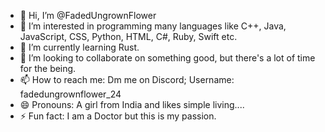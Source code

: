 - 👋 Hi, I’m @FadedUngrownFlower
- 👀 I’m interested in programming many languages like C++, Java, JavaScript, CSS, Python, HTML, C#, Ruby, Swift etc.
- 🌱 I’m currently learning Rust.
- 💞️ I’m looking to collaborate on something good, but there's a lot of time for the being.
- 📫 How to reach me: Dm me on Discord; Username: fadedungrownflower_24 
- 😄 Pronouns: A girl from India and likes simple living....
- ⚡ Fun fact: I am a Doctor but this is my passion.

<!---
FadedUngrownFlower/FadedUngrownFlower is a ✨ special ✨ repository because its `README.md` (this file) appears on your GitHub profile.
You can click the Preview link to take a look at your changes.
--->
